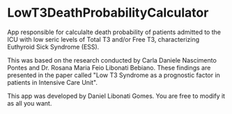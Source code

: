 # LowT3DeathProbabilityCalculator
App responsible for calculalte death probability of patients admitted to the ICU with low seric levels of Total T3 and/or Free T3, characterizing Euthyroid Sick Syndrome (ESS).

This was based on the research conducted by Carla Daniele Nascimento Pontes and Dr. Rosana Maria Feio Libonati Bebiano. These findings are presented in the paper called "Low T3 Syndrome as a prognostic factor in patients in Intensive Care Unit".

This app was developed by Daniel Libonati Gomes. You are free to modify it as all you want.
